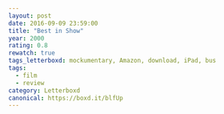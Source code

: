 ```yaml
---
layout: post 
date: 2016-09-09 23:59:00
title: "Best in Show"
year: 2000
rating: 0.8
rewatch: true
tags_letterboxd: mockumentary, Amazon, download, iPad, bus
tags:
  - film
  - review
category: Letterboxd
canonical: https://boxd.it/blfUp
---
```

